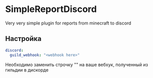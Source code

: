 # SimpleReportDiscord
Very very simple plugin for reports from minecraft to discord

## Настройка
```yml
discord:
  guild_webhook: "<webhook here>"
``` 
Необходимо заменить строчку "<webhook here>" на ваше вебхук, полученный из гильдии в дискорде

